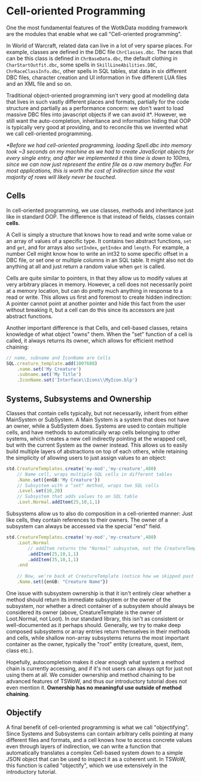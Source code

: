 # Cell-oriented Programming

One the most fundamental features of the WotlkData modding framework are the modules that enable what we call "Cell-oriented programming". 

In World of Warcraft, related data can live in a lot of very sparse places. For example, classes are defined in the DBC file `ChrClasses.dbc`. The races that can be this class is defined in `ChrBaseData.dbc`, the default clothing in `CharStartOutfit.dbc`, some spells in `SkillLineAbilities.DBC`, `ChrRaceClassInfo.dbc`, other spells in SQL tables, stat data in six different DBC files, character creation and UI information in five different LUA files and an XML file and so on.

Traditional object-oriented programming isn't very good at modelling data that lives in such vastly different places and formats, partially for the code structure and partially as a performance concern: we don't want to load massive DBC files into javascript objects if we can avoid it*. However, we still want the auto-completion, inheritance and information hiding that OOP is typically very good at providing, and to reconcile this we invented what we call cell-oriented programming.

_*Before we had cell-oriented programming, loading Spell.dbc into memory took ~3 seconds on my machine as we had to create JavaScript objects for every single entry, and after we implemented it this time is down to 100ms, since we can now just represent the entire file as a raw memory buffer. For most applications, this is worth the cost of indirection since the vast majority of rows will likely never be touched_.

## Cells

In cell-oriented programming, we use classes, methods and inheritance just like in standard OOP. The difference is that instead of fields, classes contain **cells**.

A Cell is simply a structure that knows how to read and write some value or an array of values of a specific type. It contains two abstract functions, `set` and `get`, and for arrays also `setIndex`, `getIndex` and `length`. For example, a number Cell might know how to write an int32 to some specific offset in a DBC file, or set one or multiple columns in an SQL table. It might also not do anything at all and just return a random value when `get` is called.

Cells are quite similar to pointers, in that they allow us to modify values at very arbitrary places in memory. However, a cell does not necessarily point at a memory location, but can do pretty much anything in response to a read or write. This allows us first and foremost to create hidden indirection: A pointer cannot point at another pointer and hide this fact from the user without breaking it, but a cell can do this since its accessors are just abstract functions.

Another important difference is that Cells, and cell-based classes, retains knowledge of what object "owns" them. When the "set" function of a cell is called, it always returns its owner, which allows for efficient method chaining: 

```ts
// name, subname and IconName are Cells
SQL.creature_template.add(1007688)
    .name.set('My Creature')
    .subname.set('My Title')
    .IconName.set('Interface\\Icons\\MyIcon.blp')
```

## Systems, Subsystems and Ownership

Classes that contain cells typically, but not necessarily, inherit from either MainSystem or SubSystem. A Main System is a system that does not have an owner, while a SubSystem does. Systems are used to contain multiple cells, and have methods to automatically wrap cells belonging to other systems, which creates a new cell indirectly pointing at the wrapped cell, but with the current System as the owner instead. This allows us to easily build multiple layers of abstractions on top of each others, while retaining the simplicity of allowing users to just assign values to an object: 

```ts
std.CreatureTemplates.create('my-mod','my-creature',480)
    // Name cell, wraps multiple SQL cells in different tables
    .Name.set({enGB:'My Creature'})
    // Subsystem with a "set" method, wraps two SQL cells
    .Level.set(10,20)
    // Subsystem that adds values to an SQL table
    .Loot.Normal.addItem(25,10,1,1)
```

Subsystems allow us to also do composition in a cell-oriented manner: Just like cells, they contain references to their owners. The owner of a subsystem can always be accessed via the special "end" field.

```ts
std.CreatureTemplates.create('my-mod','my-creature',480)
    .Loot.Normal
        // addItem returns the "Normal" subsystem, not the CreatureTemplate
        .addItem(25,10,1,1)
        .addItem(35,10,1,1)
    .end
    
    // Now, we're back at CreatureTemplate (notice how we skipped past "Loot")
    .Name.set({enGB: "Creature Name"})
```

One issue with subsystem ownership is that it isn't entirely clear whether a method should return its immediate subsystem or the owner of the subsystem, nor whether a direct container of a subsystem should always be considered its owner (above, CreatureTemplate is the owner of Loot.Normal, not Loot). In our standard library, this isn't as consistent or well-documented as it perhaps should. Generally, we try to make deep composed subsystems or array entries return themselves in their methods and cells, while shallow non-array subsystems returns the most important container as the owner, typically the "root" entity (creature, quest, item, class etc.).

Hopefully, autocompletion makes it clear enough what system a method chain is currently accessing, and if it's not users can always opt for just not using them at all. We consider ownership and method chaining to be advanced features of TSWoW, and thus our introductory tutorial does not even mention it. **Ownership has no meaningful use outside of method chaining**.

## Objectify

A final benefit of cell-oriented programming is what we call "objectifying". Since Systems and Subsystems can contain arbitrary cells pointing at many different files and formats, and a cell knows how to access concrete values even through layers of indirection, we can write a function that automatically translates a complex Cell-based system down to a simple JSON object that can be used to inspect it as a coherent unit. In TSWoW, this function is called "objectify", which we use extensively in the introductory tutorial. 